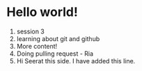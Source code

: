 # Hello world!

1. session 3
2. learning about git and github
3. More content!
4. Doing pulling request - Ria
5. Hi Seerat this side. I have added this line.
